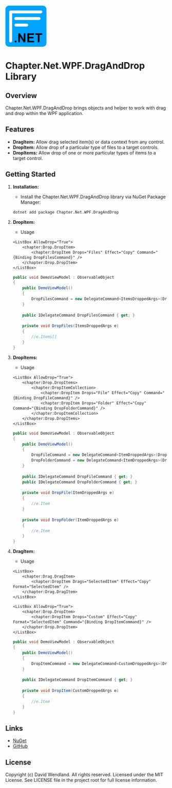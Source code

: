![Chapter](https://raw.githubusercontent.com/dwndland/Chapter.Net.WPF.DragAndDrop/master/Icon.png)

# Chapter.Net.WPF.DragAndDrop Library

## Overview
Chapter.Net.WPF.DragAndDrop brings objects and helper to work with drag and drop within the WPF application.

## Features
- **DragItem:** Allow drag selected item(s) or data context from any control.
- **DropItem:** Allow drop of a particular type of files to a target controls.
- **DropItems:** Allow drop of one or more particular types of items to a target control.

## Getting Started

1. **Installation:**
    - Install the Chapter.Net.WPF.DragAndDrop library via NuGet Package Manager:
    ```bash
    dotnet add package Chapter.Net.WPF.DragAndDrop
    ```

2. **DropItem:**
    - Usage
    ```xaml
    <ListBox AllowDrop="True">
        <chapter:Drop.DropItem>
            <chapter:DropItem Drops="Files" Effect="Copy" Command="{Binding DropFilesCommand}" />
        </chapter:Drop.DropItem>
    </ListBox>
    ```
    ```csharp
    public void DemoViewModel : ObservableObject
    {
        public DemoViewModel()
        {
            DropFilesCommand = new DelegateCommand<ItemsDroppedArgs>(DropFiles);
        }

        public IDelegateCommand DropFilesCommand { get; }

        private void DropFiles(ItemsDroppedArgs e)
        {
            //e.Items[]
        }
    }
    ```

3. **DropItems:**
    - Usage
    ```xaml
    <ListBox AllowDrop="True">
        <chapter:Drop.DropItems>
            <chapter:DropItemCollection>
                <chapter:DropItem Drops="File" Effect="Copy" Command="{Binding DropFileCommand}" />
                <chapter:DropItem Drops="Folder" Effect="Copy" Command="{Binding DropFolderCommand}" />
            </chapter:DropItemCollection>
        </chapter:Drop.DropItems>
    </ListBox>
    ```
    ```csharp
    public void DemoViewModel : ObservableObject
    {
        public DemoViewModel()
        {
            DropFileCommand = new DelegateCommand<ItemDroppedArgs>(DropFile);
            DropFolderCommand = new DelegateCommand<ItemDroppedArgs>(DropFolder);
        }

        public IDelegateCommand DropFileCommand { get; }
        public IDelegateCommand DropFolderCommand { get; }

        private void DropFile(ItemDroppedArgs e)
        {
            //e.Item
        }

        private void DropFolder(ItemDroppedArgs e)
        {
            //e.Item
        }
    }
    ```

4. **DragItem:**
    - Usage
    ```xaml
    <ListBox>
        <chapter:Drag.DragItem>
            <chapter:DropItem Drags="SelectedItem" Effect="Copy" Format="SelectedItem" />
        </chapter:Drag.DragItem>
    </ListBox>
    ```
    ```xaml
    <ListBox AllowDrop="True">
        <chapter:Drop.DropItem>
            <chapter:DropItem Drops="Custom" Effect="Copy" Format="SelectedItem" Command="{Binding DropItemCommand}" />
        </chapter:Drop.DropItem>
    </ListBox>
    ```
    ```csharp
    public void DemoViewModel : ObservableObject
    {
        public DemoViewModel()
        {
            DropItemCommand = new DelegateCommand<CustomDroppedArgs>(DropItem);
        }

        public IDelegateCommand DropItemCommand { get; }

        private void DropItem(CustomDroppedArgs e)
        {
            //e.Item
        }
    }
    ```

## Links
* [NuGet](https://www.nuget.org/packages/Chapter.Net.WPF.DragAndDrop)
* [GitHub](https://github.com/dwndland/Chapter.Net.WPF.DragAndDrop)

## License
Copyright (c) David Wendland. All rights reserved.
Licensed under the MIT License. See LICENSE file in the project root for full license information.
